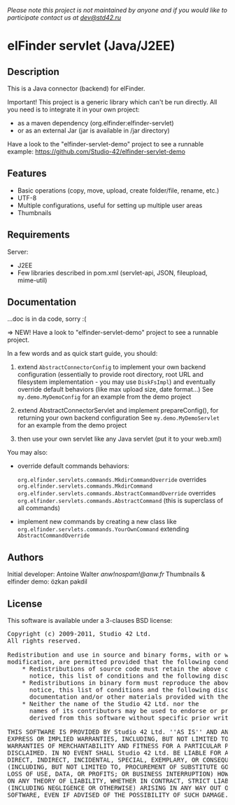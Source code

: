 _Please note this project is not maintained by anyone and if you would like to participate contact us at <dev@std42.ru>_

elFinder servlet (Java/J2EE)
============================

Description
-----------

This is a Java connector (backend) for elFinder.

Important! This project is a generic library which can't be run directly.
All you need is to integrate it in your own project:
- as a maven dependency (org.elfinder:elfinder-servlet)
- or as an external Jar (jar is available in /jar directory)

Have a look to the "elfinder-servlet-demo" project to see a runnable example:
https://github.com/Studio-42/elfinder-servlet-demo


Features
--------

 * Basic operations (copy, move, upload, create folder/file, rename, etc.)
 * UTF-8
 * Multiple configurations, useful for setting up multiple user areas
 * Thumbnails

Requirements
------------

Server:
 * J2EE
 * Few libraries described in pom.xml (servlet-api, JSON, fileupload, mime-util)


Documentation
-------------

...doc is in da code, sorry :(

=> NEW! Have a look to "elfinder-servlet-demo" project to see a runnable project.

In a few words and as quick start guide, you should:

1. extend `AbstractConnectorConfig` to implement your own backend configuration (essentially to provide root directory, root URL and filesystem implementation - you may use `DiskFsImpl`) and eventually override default behaviors (like max upload size, date format...)
	See `my.demo.MyDemoConfig` for an example from the demo project
    
2. extend AbstractConnectorServlet and implement prepareConfig(), for returning your own backend configuration
	See `my.demo.MyDemoServlet` for an example from the demo project
    
3. then use your own servlet like any Java servlet (put it to your web.xml)
 
You may also:

* override default commands behaviors:

	`org.elfinder.servlets.commands.MkdirCommandOverride` overrides `org.elfinder.servlets.commands.MkdirCommand`
	`org.elfinder.servlets.commands.AbstractCommandOverride` overrides `org.elfinder.servlets.commands.AbstractCommand` (this is superclass of all commands)

* implement new commands by creating a new class like `org.elfinder.servlets.commands.YourOwnCommand` extending `AbstractCommandOverride`


Authors
-------

Initial developer: Antoine Walter _anw!nospam!@anw.fr_
Thumbnails & elfinder demo: özkan pakdil

License
-------

This software is available under a 3-clauses BSD license:

<pre>
Copyright (c) 2009-2011, Studio 42 Ltd.
All rights reserved.

Redistribution and use in source and binary forms, with or without
modification, are permitted provided that the following conditions are met:
    * Redistributions of source code must retain the above copyright
      notice, this list of conditions and the following disclaimer.
    * Redistributions in binary form must reproduce the above copyright
      notice, this list of conditions and the following disclaimer in the
      documentation and/or other materials provided with the distribution.
    * Neither the name of the Studio 42 Ltd. nor the
      names of its contributors may be used to endorse or promote products
      derived from this software without specific prior written permission.

THIS SOFTWARE IS PROVIDED BY Studio 42 Ltd. ''AS IS'' AND ANY
EXPRESS OR IMPLIED WARRANTIES, INCLUDING, BUT NOT LIMITED TO, THE IMPLIED
WARRANTIES OF MERCHANTABILITY AND FITNESS FOR A PARTICULAR PURPOSE ARE
DISCLAIMED. IN NO EVENT SHALL Studio 42 Ltd. BE LIABLE FOR ANY
DIRECT, INDIRECT, INCIDENTAL, SPECIAL, EXEMPLARY, OR CONSEQUENTIAL DAMAGES
(INCLUDING, BUT NOT LIMITED TO, PROCUREMENT OF SUBSTITUTE GOODS OR SERVICES;
LOSS OF USE, DATA, OR PROFITS; OR BUSINESS INTERRUPTION) HOWEVER CAUSED AND
ON ANY THEORY OF LIABILITY, WHETHER IN CONTRACT, STRICT LIABILITY, OR TORT
(INCLUDING NEGLIGENCE OR OTHERWISE) ARISING IN ANY WAY OUT OF THE USE OF THIS
SOFTWARE, EVEN IF ADVISED OF THE POSSIBILITY OF SUCH DAMAGE.
</pre>
